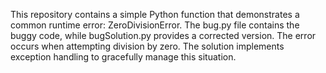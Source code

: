 This repository contains a simple Python function that demonstrates a common runtime error: ZeroDivisionError. The bug.py file contains the buggy code, while bugSolution.py provides a corrected version.  The error occurs when attempting division by zero. The solution implements exception handling to gracefully manage this situation.